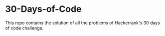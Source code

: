 # 30-Days-of-Code

This repo contains the solution of all the problems of Hackerrank's 30 days of code challenge.
